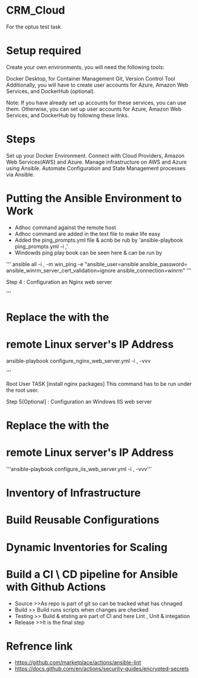 # CRM_Cloud
For the optus test task


# Setup required
Create your own environments, you will need the following tools:

Docker Desktop, for Container Management
Git, Version Control Tool
Additionally, you will have to create user accounts for Azure, Amazon Web Services, and DockerHub (optional).

Note: If you have already set up accounts for these services, you can use them. Otherwise, you can set up user accounts for Azure, Amazon Web Services, and DockerHub by following these links.


# Steps

Set up your Docker Environment.
Connect with Cloud Providers, Amazon Web Services(AWS) and Azure.
Manage infrastructure on AWS and Azure using Ansible.
Automate Configuration and State Management processes via Ansible.

# Putting the Ansible Environment to Work

   * Adhoc command against the remote host
   * Adhoc command are added in the text file to make life easy
   * Added the ping_prompts.yml file & acnb be rub by 'ansible-playbook ping_prompts.yml -i <Public Ip Address>,'
   * Windowds ping play book can be seen here & can be run by 

   ''' ansible all -i <Public Ip Address>, -m win_ping 
     -e "ansible_user=ansible ansible_password=<Password> ansible_winrm_server_cert_validation=ignore ansible_connection=winrm" '''

Step 4 : Configuration an Nginx web server

'''
# Replace the <Public IP Address> with the 
# remote Linux server's IP Address
ansible-playbook configure_nginx_web_server.yml -i <Public Ip Address>, -vvv

'''

Root User
TASK [install nginx packages] This command has to be run under the root user.


Step 5[Optional] : Configuration an Windows IIS web server
# Replace the <Public IP Address> with the 
# remote Linux server's IP Address

'''ansible-playbook configure_iis_web_server.yml -i <Public Ip Address>, -vvv'''


# Inventory of Infrastructure
# Build Reusable Configurations
# Dynamic Inventories for Scaling

# Build a CI \ CD pipeline for Ansible with Github Actions
  * Source >>As repo is part of git so can be tracked what has chnaged 
  * Build >> Build runs scripts when changes are checked 
  * Testing >> Build & etsting are part of CI and here Lint , Unit & integation 
  * Release >>It is the final step 
  
  
# Refrence link 

* <https://github.com/marketplace/actions/ansible-lint> 
* <https://docs.github.com/en/actions/security-guides/encrypted-secrets>
  

  
  
 
